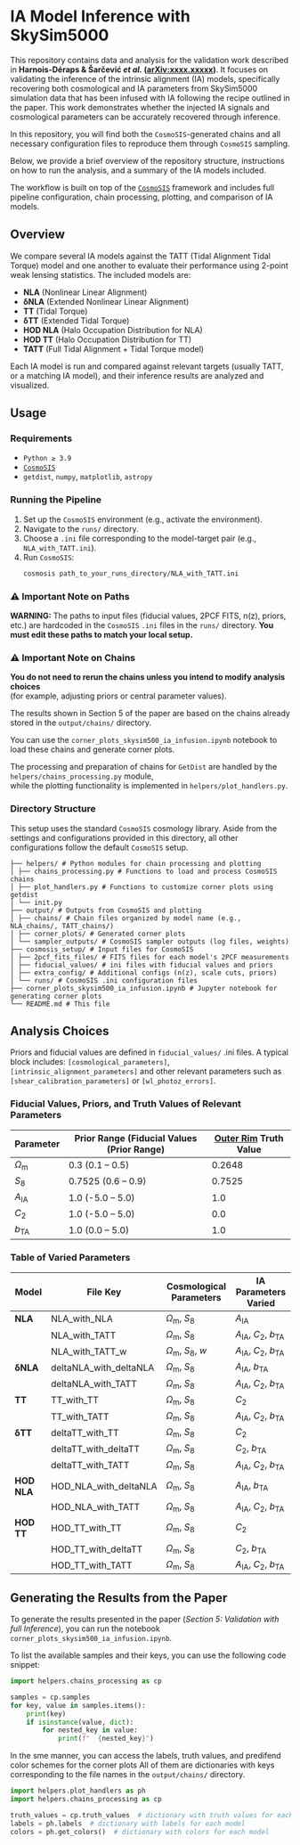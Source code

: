 # IA Model Inference with SkySim5000

This repository contains data and analysis for the validation work described
in **Harnois-Déraps & Šarčević _et al._ ([arXiv:xxxx.xxxxx](https://arxiv.org/abs/xxxx.xxxxx))**. 
It focuses on validating the inference of the intrinsic alignment (IA) models, specifically recovering both cosmological
and IA parameters from SkySim5000 simulation data that has been infused with IA following
the recipe outlined in the paper. This work demonstrates whether the injected IA signals and cosmological parameters
can be accurately recovered through inference.


In this repository, you will find both the `CosmoSIS`-generated chains and all necessary configuration files 
to reproduce them through `CosmoSIS` sampling.

Below, we provide a brief overview of the repository structure, instructions on how to run the analysis,
and a summary of the IA models included.

The workflow is built on top of the [`CosmoSIS`](https://bitbucket.org/joezuntz/cosmosis) framework
and includes full pipeline configuration, chain processing, plotting, and comparison of IA models.

## Overview

We compare several IA models against the TATT (Tidal Alignment Tidal Torque) model and one another to evaluate their performance using 2-point weak lensing statistics. The included models are:

- **NLA** (Nonlinear Linear Alignment)
- **δNLA** (Extended Nonlinear Linear Alignment)
- **TT** (Tidal Torque)
- **δTT** (Extended Tidal Torque)
- **HOD NLA** (Halo Occupation Distribution for NLA)
- **HOD TT** (Halo Occupation Distribution for TT)
- **TATT** (Full Tidal Alignment + Tidal Torque model)

Each IA model is run and compared against relevant targets (usually TATT, or a matching IA model), and their inference results are analyzed and visualized.

## Usage

### Requirements

- `Python ≥ 3.9`
- [`CosmoSIS`](https://bitbucket.org/joezuntz/cosmosis)
- `getdist`, `numpy`, `matplotlib`, `astropy`

### Running the Pipeline

1. Set up the `CosmoSIS` environment (e.g., activate the environment).
2. Navigate to the `runs/` directory.
3. Choose a `.ini` file corresponding to the model-target pair (e.g., `NLA_with_TATT.ini`).
4. Run `CosmoSIS`:
   ```bash
   cosmosis path_to_your_runs_directory/NLA_with_TATT.ini

### ⚠️ Important Note on Paths

**WARNING:** The paths to input files (fiducial values, 2PCF FITS, n(z), priors, etc.) are hardcoded
in the `CosmoSIS` `.ini` files in the `runs/` directory.
**You must edit these paths to match your local setup.**

### ⚠️ Important Note on Chains

**You do not need to rerun the chains unless you intend to modify analysis choices**  
(for example, adjusting priors or central parameter values).

The results shown in Section 5 of the paper are based on the chains already stored in the `output/chains/` directory.

You can use the `corner_plots_skysim500_ia_infusion.ipynb` notebook to load these chains and generate corner plots.

The processing and preparation of chains for ``GetDist`` are handled by the `helpers/chains_processing.py` module,  
while the plotting functionality is implemented in `helpers/plot_handlers.py`.


### Directory Structure

This setup uses the standard `CosmoSIS` cosmology library. 
Aside from the settings and configurations provided in this directory,
all other configurations follow the default `CosmoSIS` setup.

```commandline
├── helpers/ # Python modules for chain processing and plotting
│ ├── chains_processing.py # Functions to load and process CosmoSIS chains
│ ├── plot_handlers.py # Functions to customize corner plots using getdist
│ └── init.py
├── output/ # Outputs from CosmoSIS and plotting
│ ├── chains/ # Chain files organized by model name (e.g., NLA_chains/, TATT_chains/)
│ ├── corner_plots/ # Generated corner plots
│ └── sampler_outputs/ # CosmoSIS sampler outputs (log files, weights)
├── cosmosis_setup/ # Input files for CosmoSIS
│ ├── 2pcf_fits_files/ # FITS files for each model's 2PCF measurements
│ ├── fiducial_values/ # ini files with fiducial values and priors
│ ├── extra_config/ # Additional configs (n(z), scale cuts, priors)
│ └── runs/ # CosmoSIS .ini configuration files
├── corner_plots_skysim500_ia_infusion.ipynb # Jupyter notebook for generating corner plots
└── README.md # This file
```

## Analysis Choices

Priors and fiducial values are defined in `fiducial_values/` .ini files. A typical block includes:
`[cosmological_parameters]`, `[intrinsic_alignment_parameters]` and other relevant parameters such as
`[shear_calibration_parameters]` or `[wl_photoz_errors]`.

### Fiducial Values, Priors, and Truth Values of Relevant Parameters

| Parameter     | Prior Range (Fiducial Values (Prior Range) | [Outer Rim](https://arxiv.org/abs/1904.11970) Truth Value |
|---------------|--------------------------------------------|-----------------------------------------------------------|
| $\Omega_\mathrm{m}$ | 0.3 (0.1 – 0.5)                            | 0.2648                                                    |
| $S_8$             | 0.7525 (0.6 – 0.9)                         | 0.7525                                                    |
| $A_\mathrm{IA}$   | 1.0 (-5.0 – 5.0)                           | 1.0                                                       |
| $C_2$             | 1.0 (-5.0 – 5.0)                           | 0.0                                                       |
| $b_\mathrm{TA}$   | 1.0 (0.0 – 5.0)                            | 1.0                                                       |


### **Table of Varied Parameters**

| Model      | File Key               | Cosmological Parameters       | IA Parameters Varied            |
|------------|------------------------|-------------------------------|---------------------------------|
| **NLA**    | NLA_with_NLA           | $\Omega_\mathrm{m}$, $S_8$    | $A_\mathrm{IA}$                 |
|            | NLA_with_TATT          | $\Omega_\mathrm{m}$, $S_8$    | $A_\mathrm{IA}$, $C_2$, $b_\mathrm{TA}$ |
|            | NLA_with_TATT_w        | $\Omega_\mathrm{m}$, $S_8$, $w$ | $A_\mathrm{IA}$, $C_2$, $b_\mathrm{TA}$ |
| **δNLA**   | deltaNLA_with_deltaNLA | $\Omega_\mathrm{m}$, $S_8$    | $A_\mathrm{IA}$, $b_\mathrm{TA}$ |
|            | deltaNLA_with_TATT     | $\Omega_\mathrm{m}$, $S_8$    | $A_\mathrm{IA}$, $C_2$, $b_\mathrm{TA}$ |
| **TT**     | TT_with_TT             | $\Omega_\mathrm{m}$, $S_8$    | $C_2$                           |
|            | TT_with_TATT           | $\Omega_\mathrm{m}$, $S_8$    | $A_\mathrm{IA}$, $C_2$, $b_\mathrm{TA}$ |
| **δTT**    | deltaTT_with_TT        | $\Omega_\mathrm{m}$, $S_8$    | $C_2$                           |
|            | deltaTT_with_deltaTT   | $\Omega_\mathrm{m}$, $S_8$    | $C_2$, $b_\mathrm{TA}$          |
|            | deltaTT_with_TATT      | $\Omega_\mathrm{m}$, $S_8$    | $A_\mathrm{IA}$, $C_2$, $b_\mathrm{TA}$ |
| **HOD NLA**| HOD_NLA_with_deltaNLA  | $\Omega_\mathrm{m}$, $S_8$    | $A_\mathrm{IA}$, $b_\mathrm{TA}$ |
|            | HOD_NLA_with_TATT      | $\Omega_\mathrm{m}$, $S_8$    | $A_\mathrm{IA}$, $C_2$, $b_\mathrm{TA}$ |
| **HOD TT** | HOD_TT_with_TT         | $\Omega_\mathrm{m}$, $S_8$    | $C_2$                           |
|            | HOD_TT_with_deltaTT    | $\Omega_\mathrm{m}$, $S_8$    | $C_2$, $b_\mathrm{TA}$          |
|            | HOD_TT_with_TATT       | $\Omega_\mathrm{m}$, $S_8$    | $A_\mathrm{IA}$, $C_2$, $b_\mathrm{TA}$ |


## Generating the Results from the Paper

To generate the results presented in the paper (_Section 5: Validation with full Inference_), 
you can run the notebook  `corner_plots_skysim500_ia_infusion.ipynb`.

To list the available samples and their keys, you can use the following code snippet:


```python
import helpers.chains_processing as cp

samples = cp.samples
for key, value in samples.items():
    print(key)
    if isinstance(value, dict):
        for nested_key in value:
            print(f"  {nested_key}")
```

In the sme manner, you can access the labels, truth values, and predifend color schemes for the corner plots 
All of them are dictionaries with keys corresponding to the file names in the `output/chains/` directory.

```python
import helpers.plot_handlers as ph
import helpers.chains_processing as cp

truth_values = cp.truth_values  # dictionary with truth values for each model
labels = ph.labels  # dictionary with labels for each model
colors = ph.get_colors()  # dictionary with colors for each model
```

